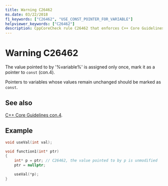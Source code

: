 ```yaml
---
title: Warning C26462
ms.date: 03/22/2018
f1_keywords: ["C26462", "USE_CONST_POINTER_FOR_VARIABLE"]
helpviewer_keywords: ["C26462"]
description: CppCoreCheck rule C26462 that enforces C++ Core Guidelines Con.4
---
```

# Warning C26462

The value pointed to by '%variable%' is assigned only once, mark it as a pointer to `const` (con.4).

Pointers to variables whose values remain unchanged should be marked as `const`.

## See also

[C++ Core Guidelines con.4](https://github.com/isocpp/CppCoreGuidelines/blob/master/CppCoreGuidelines.md#con4-use-const-to-define-objects-with-values-that-do-not-change-after-construction).

## Example

```cpp
void useVal(int val);

void function1(int* ptr)
{
    int* p = ptr; // C26462, the value pointed to by p is unmodified
    ptr = nullptr;

    useVal(*p);
}
```
